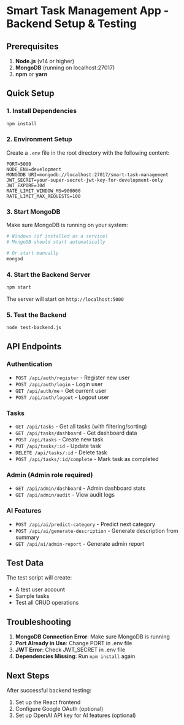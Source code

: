 # Smart Task Management App - Backend Setup & Testing

## Prerequisites

1. **Node.js** (v14 or higher)
2. **MongoDB** (running on localhost:27017)
3. **npm** or **yarn**

## Quick Setup

### 1. Install Dependencies
```bash
npm install
```

### 2. Environment Setup
Create a `.env` file in the root directory with the following content:
```
PORT=5000
NODE_ENV=development
MONGODB_URI=mongodb://localhost:27017/smart-task-management
JWT_SECRET=your-super-secret-jwt-key-for-development-only
JWT_EXPIRE=30d
RATE_LIMIT_WINDOW_MS=900000
RATE_LIMIT_MAX_REQUESTS=100
```

### 3. Start MongoDB
Make sure MongoDB is running on your system:
```bash
# Windows (if installed as a service)
# MongoDB should start automatically

# Or start manually
mongod
```

### 4. Start the Backend Server
```bash
npm start
```

The server will start on `http://localhost:5000`

### 5. Test the Backend
```bash
node test-backend.js
```

## API Endpoints

### Authentication
- `POST /api/auth/register` - Register new user
- `POST /api/auth/login` - Login user
- `GET /api/auth/me` - Get current user
- `POST /api/auth/logout` - Logout user

### Tasks
- `GET /api/tasks` - Get all tasks (with filtering/sorting)
- `GET /api/tasks/dashboard` - Get dashboard data
- `POST /api/tasks` - Create new task
- `PUT /api/tasks/:id` - Update task
- `DELETE /api/tasks/:id` - Delete task
- `POST /api/tasks/:id/complete` - Mark task as completed

### Admin (Admin role required)
- `GET /api/admin/dashboard` - Admin dashboard stats
- `GET /api/admin/audit` - View audit logs

### AI Features
- `POST /api/ai/predict-category` - Predict next category
- `POST /api/ai/generate-description` - Generate description from summary
- `GET /api/ai/admin-report` - Generate admin report

## Test Data

The test script will create:
- A test user account
- Sample tasks
- Test all CRUD operations

## Troubleshooting

1. **MongoDB Connection Error**: Make sure MongoDB is running
2. **Port Already in Use**: Change PORT in .env file
3. **JWT Error**: Check JWT_SECRET in .env file
4. **Dependencies Missing**: Run `npm install` again

## Next Steps

After successful backend testing:
1. Set up the React frontend
2. Configure Google OAuth (optional)
3. Set up OpenAI API key for AI features (optional) 